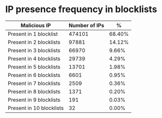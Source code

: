 # IP presence frequency in blocklists
| Malicious IP | Number of IPs | % |
|----|----|----|
| Present in 1 blocklist | 474101 | 68.40% |
| Present in 2 blocklists | 97881 | 14.12% |
| Present in 3 blocklists | 66970 | 9.66% |
| Present in 4 blocklists | 29739 | 4.29% |
| Present in 5 blocklists | 13701 | 1.98% |
| Present in 6 blocklists | 6601 | 0.95% |
| Present in 7 blocklists | 2509 | 0.36% |
| Present in 8 blocklists | 1371 | 0.20% |
| Present in 9 blocklists | 191 | 0.03% |
| Present in 10 blocklists | 32 | 0.00% |
